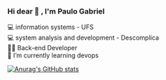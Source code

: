 ### Hi dear 👋 , I'm Paulo Gabriel
💻 information systems - UFS <br>
💻 system analysis and development - Descomplica <br>
👨‍💻 Back-end Developer <br>
🌱 I’m currently learning devops<br>

  [![Anurag's GitHub stats](https://github-readme-stats.vercel.app/api?username=pgabrielgmdeveloper)](https://github.com/anuraghazra/github-readme-stats)


<!--
**pgabrieldeveloper/pgabrieldeveloper** is a ✨ _special_ ✨ repository because its `README.md` (this file) appears on your GitHub profile.

Here are some ideas to get you started:

- 🔭 I’m currently working on ...
- 🌱 I’m currently learning ...
- 👯 I’m looking to collaborate on ...
- 🤔 I’m looking for help with ...
- 💬 Ask me about ...
- 📫 How to reach me: ...
- 😄 Pronouns: ...
- ⚡ Fun fact: ...
-->
